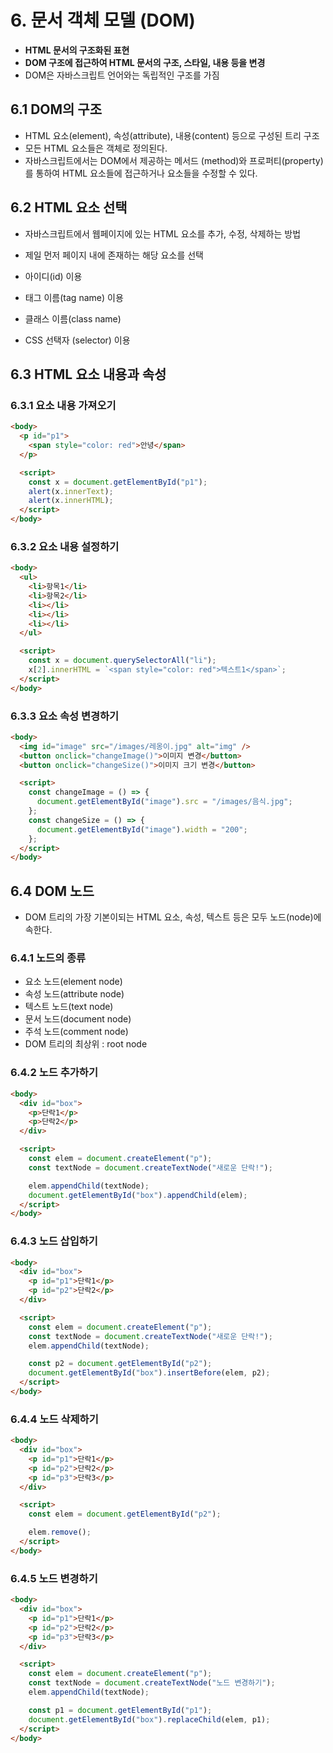 # 6. 문서 객체 모델 (DOM)

- **HTML 문서의 구조화된 표현**
- **DOM 구조에 접근하여 HTML 문서의 구조, 스타일, 내용 등을 변경**
- DOM은 자바스크립트 언어와는 독립적인 구조를 가짐

## 6.1 DOM의 구조

- HTML 요소(element), 속성(attribute), 내용(content) 등으로 구성된 트리 구조
- 모든 HTML 요소들은 객체로 정의된다.
- 자바스크립트에서는 DOM에서 제공하는 메서드 (method)와 프로퍼티(property)를 통하여 HTML 요소들에 접근하거나 요소들을 수정할 수 있다.

## 6.2 HTML 요소 선택

- 자바스크립트에서 웹페이지에 있는 HTML 요소를 추가, 수정, 삭제하는 방법
- 제일 먼저 페이지 내에 존재하는 해당 요소를 선택

- 아이디(id) 이용
- 태그 이름(tag name) 이용
- 클래스 이름(class name)
- CSS 선택자 (selector) 이용

## 6.3 HTML 요소 내용과 속성

### 6.3.1 요소 내용 가져오기

```html
<body>
  <p id="p1">
    <span style="color: red">안녕</span>
  </p>

  <script>
    const x = document.getElementById("p1");
    alert(x.innerText);
    alert(x.innerHTML);
  </script>
</body>
```

### 6.3.2 요소 내용 설정하기

```html
<body>
  <ul>
    <li>항목1</li>
    <li>항목2</li>
    <li></li>
    <li></li>
    <li></li>
  </ul>

  <script>
    const x = document.querySelectorAll("li");
    x[2].innerHTML = `<span style="color: red">텍스트1</span>`;
  </script>
</body>
```

### 6.3.3 요소 속성 변경하기

```html
<body>
  <img id="image" src="/images/레옹이.jpg" alt="img" />
  <button onclick="changeImage()">이미지 변경</button>
  <button onclick="changeSize()">이미지 크기 변경</button>

  <script>
    const changeImage = () => {
      document.getElementById("image").src = "/images/음식.jpg";
    };
    const changeSize = () => {
      document.getElementById("image").width = "200";
    };
  </script>
</body>
```

## 6.4 DOM 노드

- DOM 트리의 가장 기본이되는 HTML 요소, 속성, 텍스트 등은 모두 노드(node)에 속한다.

### 6.4.1 노드의 종류

- 요소 노드(element node)
- 속성 노드(attribute node)
- 텍스트 노드(text node)
- 문서 노드(document node)
- 주석 노드(comment node)
- DOM 트리의 최상위 : root node

### 6.4.2 노드 추가하기

```html
<body>
  <div id="box">
    <p>단락1</p>
    <p>단락2</p>
  </div>

  <script>
    const elem = document.createElement("p");
    const textNode = document.createTextNode("새로운 단락!");

    elem.appendChild(textNode);
    document.getElementById("box").appendChild(elem);
  </script>
</body>
```

### 6.4.3 노드 삽입하기

```html
<body>
  <div id="box">
    <p id="p1">단락1</p>
    <p id="p2">단락2</p>
  </div>

  <script>
    const elem = document.createElement("p");
    const textNode = document.createTextNode("새로운 단락!");
    elem.appendChild(textNode);

    const p2 = document.getElementById("p2");
    document.getElementById("box").insertBefore(elem, p2);
  </script>
</body>
```

### 6.4.4 노드 삭제하기

```html
<body>
  <div id="box">
    <p id="p1">단락1</p>
    <p id="p2">단락2</p>
    <p id="p3">단락3</p>
  </div>

  <script>
    const elem = document.getElementById("p2");

    elem.remove();
  </script>
</body>
```

### 6.4.5 노드 변경하기

```html
<body>
  <div id="box">
    <p id="p1">단락1</p>
    <p id="p2">단락2</p>
    <p id="p3">단락3</p>
  </div>

  <script>
    const elem = document.createElement("p");
    const textNode = document.createTextNode("노드 변경하기");
    elem.appendChild(textNode);

    const p1 = document.getElementById("p1");
    document.getElementById("box").replaceChild(elem, p1);
  </script>
</body>

